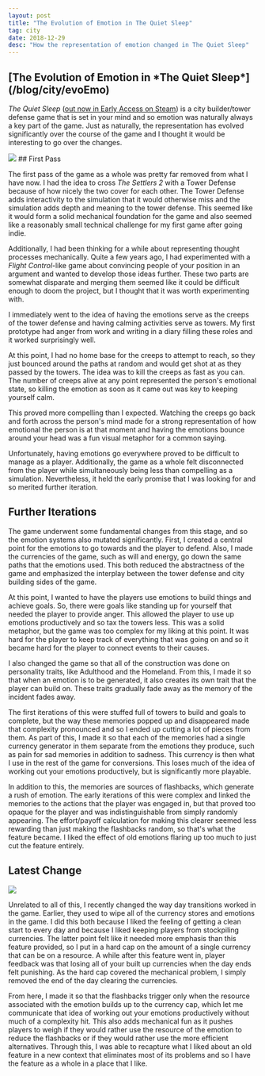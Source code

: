 ```yaml
---
layout: post
title: "The Evolution of Emotion in The Quiet Sleep"
tag: city
date: 2018-12-29
desc: "How the representation of emotion changed in The Quiet Sleep"
---
```

<h2>[The Evolution of Emotion in *The Quiet Sleep*](/blog/city/evoEmo)</h2>

*The Quiet Sleep* ([out now in Early Access on Steam](http://store.steampowered.com/app/724510/The_Quiet_Sleep/)) is a city builder/tower defense game that is set in your mind and so emotion was naturally always a key part of the game. Just as naturally, the representation has evolved significantly over the course of the game and I thought it would be interesting to go over the changes.

<img src="/blogImages/tqs_shareExperience.png" />
## First Pass

The first pass of the game as a whole was pretty far removed from what I have now. I had the idea to cross *The Settlers 2* with a Tower Defense because of how nicely the two cover for each other. The Tower Defense adds interactivity to the simulation that it would otherwise miss and the simulation adds depth and meaning to the tower defense. This seemed like it would form a solid mechanical foundation for the game and also seemed like a reasonably small technical challenge for my first game after going indie.


Additionally, I had been thinking for a while about representing thought processes mechanically. Quite a few years ago, I had experimented with a *Flight Control*-like game about convincing people of your position in an argument and wanted to develop those ideas further. These two parts are somewhat disparate and merging them seemed like it could be difficult enough to doom the project, but I thought that it was worth experimenting with.


I immediately went to the idea of having the emotions serve as the creeps of the tower defense and having calming activities serve as towers. My first prototype had anger from work and writing in a diary filling these roles and it worked surprisingly well.


At this point, I had no home base for the creeps to attempt to reach, so they just bounced around the paths at random and would get shot at as they passed by the towers. The idea was to kill the creeps as fast as you can. The number of creeps alive at any point represented the person's emotional state, so killing the emotion as soon as it came out was key to keeping yourself calm.


This proved more compelling than I expected. Watching the creeps go back and forth across the person's mind made for a strong representation of how emotional the person is at that moment and having the emotions bounce around your head was a fun visual metaphor for a common saying.


Unfortunately, having emotions go everywhere proved to be difficult to manage as a player. Additionally, the game as a whole felt disconnected from the player while simultaneously being less than compelling as a simulation. Nevertheless, it held the early promise that I was looking for and so merited further iteration.

## Further Iterations

The game underwent some fundamental changes from this stage, and so the emotion systems also mutated significantly. First, I created a central point for the emotions to go towards and the player to defend. Also, I made the currencies of the game, such as will and energy, go down the same paths that the emotions used. This both reduced the abstractness of the game and emphasized the interplay between the tower defense and city building sides of the game.


At this point, I wanted to have the players use emotions to build things and achieve goals. So, there were goals like standing up for yourself that needed the player to provide anger. This allowed the player to use up emotions productively and so tax the towers less. This was a solid metaphor, but the game was too complex for my liking at this point. It was hard for the player to keep track of everything that was going on and so it became hard for the player to connect events to their causes.


I also changed the game so that all of the construction was done on personality traits, like Adulthood and the Homeland. From this, I made it so that when an emotion is to be generated, it also creates its own trait that the player can build on. These traits gradually fade away as the memory of the incident fades away.


The first iterations of this were stuffed full of towers to build and goals to complete, but the way these memories popped up and disappeared made that complexity pronounced and so I ended up cutting a lot of pieces from them. As part of this, I made it so that each of the memories had a single currency generator in them separate from the emotions they produce, such as pain for sad memories in addition to sadness. This currency is then what I use in the rest of the game for conversions. This loses much of the idea of working out your emotions productively, but is significantly more playable.


In addition to this, the memories are sources of flashbacks, which generate a rush of emotion. The early iterations of this were complex and linked the memories to the actions that the player was engaged in, but that proved too opaque for the player and was indistinguishable from simply randomly appearing. The effort/payoff calculation for making this clearer seemed less rewarding than just making the flashbacks random, so that's what the feature became. I liked the effect of old emotions flaring up too much to just cut the feature entirely.

## Latest Change
<img src="/blogImages/tqs_emotion.png" />

Unrelated to all of this, I recently changed the way day transitions worked in the game. Earlier, they used to wipe all of the currency stores and emotions in the game. I did this both because I liked the feeling of getting a clean start to every day and because I liked keeping players from stockpiling currencies. The latter point felt like it needed more emphasis than this feature provided, so I put in a hard cap on the amount of a single currency that can be on a resource. A while after this feature went in, player feedback was that losing all of your built up currencies when the day ends felt punishing. As the hard cap covered the mechanical problem, I simply removed the end of the day clearing the currencies.


From here, I made it so that the flashbacks trigger only when the resource associated with the emotion builds up to the currency cap, which let me communicate that idea of working out your emotions productively without much of a complexity hit. This also adds mechanical fun as it pushes players to weigh if they would rather use the resource of the emotion to reduce the flashbacks or if they would rather use the more efficient alternatives. Through this, I was able to recapture what I liked about an old feature in a new context that eliminates most of its problems and so I have the feature as a whole in a place that I like.

